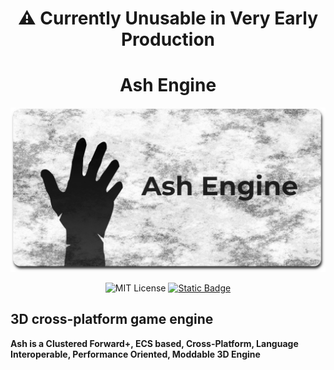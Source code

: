 <h1 align="center">⚠️ Currently Unusable in Very Early Production</h1>

<h1 align="center">Ash Engine</h1>

<div align="center">
<img src="branding/Ash_Title_Border_Fog.png" width="600px" alt="Cryo3D logo" />

![MIT License](https://img.shields.io/badge/License-Zlib-darkgreen)
[![Static Badge](https://img.shields.io/badge/v0.15.1%20(stable)-f7a41d?logo=zig&logoColor=f7a41d&label=Zig)](https://ziglang.org/download/)
</div>

## 3D cross-platform game engine

**Ash is a Clustered Forward+, ECS based, Cross-Platform, Language Interoperable, Performance Oriented, Moddable 3D Engine**
